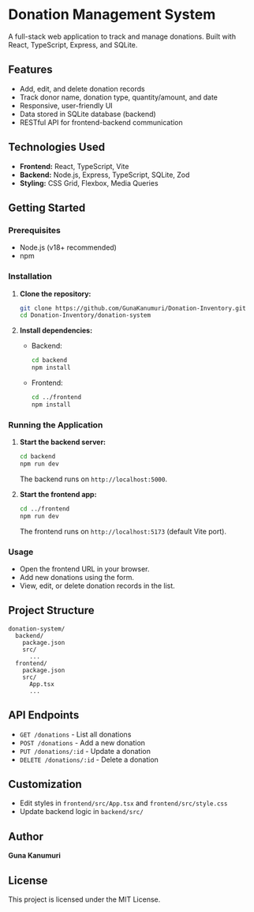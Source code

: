 # Donation Management System

A full-stack web application to track and manage donations. Built with React, TypeScript, Express, and SQLite.

## Features
- Add, edit, and delete donation records
- Track donor name, donation type, quantity/amount, and date
- Responsive, user-friendly UI
- Data stored in SQLite database (backend)
- RESTful API for frontend-backend communication

## Technologies Used
- **Frontend:** React, TypeScript, Vite
- **Backend:** Node.js, Express, TypeScript, SQLite, Zod
- **Styling:** CSS Grid, Flexbox, Media Queries

## Getting Started

### Prerequisites
- Node.js (v18+ recommended)
- npm

### Installation
1. **Clone the repository:**
   ```sh
   git clone https://github.com/GunaKanumuri/Donation-Inventory.git
   cd Donation-Inventory/donation-system
   ```

2. **Install dependencies:**
   - Backend:
     ```sh
     cd backend
     npm install
     ```
   - Frontend:
     ```sh
     cd ../frontend
     npm install
     ```

### Running the Application
1. **Start the backend server:**
   ```sh
   cd backend
   npm run dev
   ```
   The backend runs on `http://localhost:5000`.

2. **Start the frontend app:**
   ```sh
   cd ../frontend
   npm run dev
   ```
   The frontend runs on `http://localhost:5173` (default Vite port).

### Usage
- Open the frontend URL in your browser.
- Add new donations using the form.
- View, edit, or delete donation records in the list.

## Project Structure
```
donation-system/
  backend/
    package.json
    src/
      ...
  frontend/
    package.json
    src/
      App.tsx
      ...
```

## API Endpoints
- `GET /donations` - List all donations
- `POST /donations` - Add a new donation
- `PUT /donations/:id` - Update a donation
- `DELETE /donations/:id` - Delete a donation

## Customization
- Edit styles in `frontend/src/App.tsx` and `frontend/src/style.css`
- Update backend logic in `backend/src/`

## Author
**Guna Kanumuri**

## License
This project is licensed under the MIT License.
